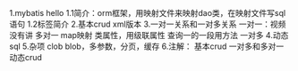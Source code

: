 1.mybatis hello 
    1.1简介：orm框架，用映射文件来映射dao类，在映射文件写sql语句
    1.2标签简介
2.基本crud xml版本
3.一对一关系和一对多关系
    一对一：视频没有讲
    多对一
        map映射 类属性，用级联属性
        查询一的一段用方法
    一对多
4.动态sql
5.杂项 clob blob，多参数，分页，缓存
6.注解：
    基本crud
    一对多和多对一
    动态crud